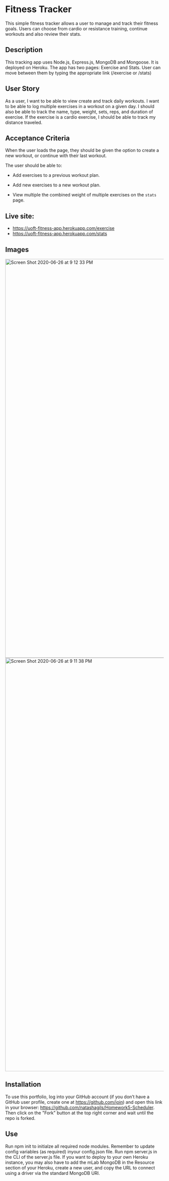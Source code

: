 # Fitness Tracker
This simple fitness tracker allows a user to manage and track their fitness goals. Users can choose from cardio or resistance training, continue workouts and also review their stats. 

## Description 
This tracking app uses Node.js, Express.js, MongoDB and Mongoose. It is deployed on Heroku. The app has two pages: Exercise and Stats. User can move between them by typing the appropriate link (/exercise or /stats)

## User Story

As a user, I want to be able to view create and track daily workouts. I want to be able to log multiple exercises in a workout on a given day. I should also be able to track the name, type, weight, sets, reps, and duration of exercise. If the exercise is a cardio exercise, I should be able to track my distance traveled.

## Acceptance Criteria

When the user loads the page, they should be given the option to create a new workout, or continue with their last workout.

The user should be able to:

  * Add exercises to a previous workout plan.

  * Add new exercises to a new workout plan.

  * View multiple the combined weight of multiple exercises on the `stats` page.

## Live site: 
- https://uoft-fitness-app.herokuapp.com/exercise 
- https://uoft-fitness-app.herokuapp.com/stats

## Images


<img width="1263" alt="Screen Shot 2020-06-26 at 9 12 33 PM" src="https://user-images.githubusercontent.com/56641651/85911208-c2b71080-b7f1-11ea-9735-588906a86993.png">

<img width="1310" alt="Screen Shot 2020-06-26 at 9 11 38 PM" src="https://user-images.githubusercontent.com/56641651/85911188-a2875180-b7f1-11ea-9529-0c198ed607bf.png">



## Installation 
To use this portfolio, log into your GitHub account (if you don’t have a GitHub user profile, create one at https://github.com/join) and open this link in your browser: https://github.com/natashagils/Homework5-Scheduler. Then click on the "Fork" button at the top right corner and wait until the repo is forked.


## Use 
Run npm init to initialze all required node modules. Remember to update config variables (as required) inyour config.json file. Run npm server.js in the CLI of the server.js file. If you want to deploy to your own Heroku instance, you may also have to add the mLab MongoDB in the Resource section of your Heroku, create a new user, and copy the URL to connect using a driver via the standard MongoDB URI. 
